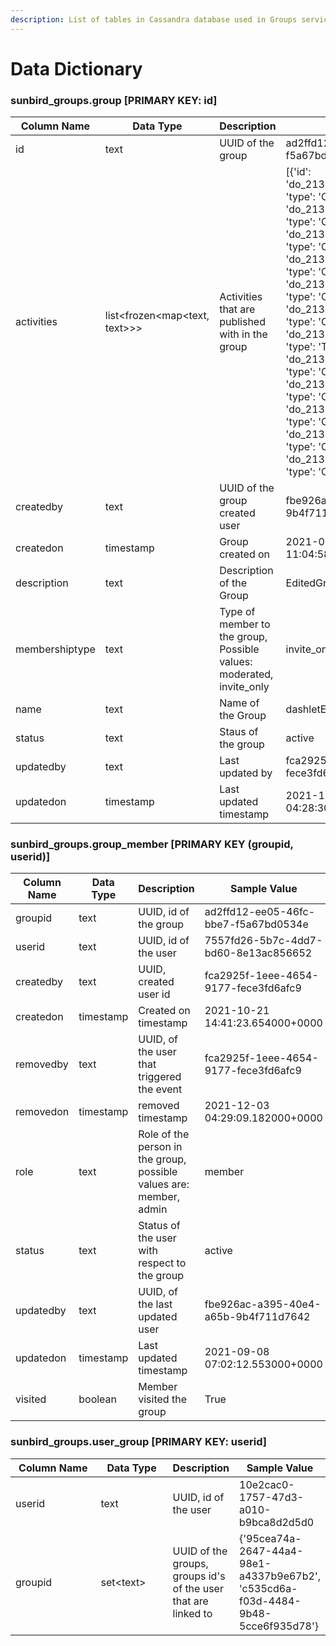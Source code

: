 ```yaml
---
description: List of tables in Cassandra database used in Groups service
---
```


# Data Dictionary

### sunbird\_groups.group \[PRIMARY KEY: id]

<table><thead><tr><th width="176.33333333333331">Column Name</th><th width="120">Data Type</th><th>Description</th><th>Sample Value</th></tr></thead><tbody><tr><td>id</td><td>text</td><td>UUID of the group</td><td>ad2ffd12-ee05-46fc-bbe7-f5a67bd0534e</td></tr><tr><td>activities</td><td>list&#x3C;frozen&#x3C;map&#x3C;text, text>>></td><td>Activities that are published with in the group</td><td>[{'id': 'do_2132889347963535361756', 'type': 'Course'}, {'id': 'do_2133016209522933761354', 'type': 'Course'}, {'id': 'do_21333644232679424012289', 'type': 'Course'}, {'id': 'do_21331802990687027216', 'type': 'Course'}, {'id': 'do_2133483390278287361856', 'type': 'Course'}, {'id': 'do_2133817803741347841999', 'type': 'Content Playlist'}, {'id': 'do_213375362019328000129', 'type': 'Teacher Resource'}, {'id': 'do_21333645138176409618', 'type': 'Course'}, {'id': 'do_2132734144209469441409', 'type': 'Course'}, {'id': 'do_2132882557402644481743', 'type': 'Course'}, {'id': 'do_2133187549468098561201', 'type': 'Course'}, {'id': 'do_21334149144616960013071', 'type': 'Course'}]</td></tr><tr><td>createdby</td><td>text</td><td>UUID of the group created user</td><td>fbe926ac-a395-40e4-a65b-9b4f711d7642</td></tr><tr><td>createdon</td><td>timestamp</td><td>Group created on</td><td>2021-05-31 11:04:58.580000+0000</td></tr><tr><td>description</td><td>text</td><td>Description of the Group</td><td>EditedGroup</td></tr><tr><td>membershiptype</td><td>text</td><td>Type of member to the group, Possible values: moderated, invite_only</td><td>invite_only</td></tr><tr><td>name</td><td>text</td><td>Name of the Group</td><td>dashletEditedGroup</td></tr><tr><td>status</td><td>text</td><td>Staus of the group</td><td>active</td></tr><tr><td>updatedby</td><td>text</td><td>Last updated by</td><td>fca2925f-1eee-4654-9177-fece3fd6afc9</td></tr><tr><td>updatedon</td><td>timestamp</td><td>Last updated timestamp</td><td>2021-11-03 04:28:30.528000+0000</td></tr></tbody></table>

### sunbird\_groups.group\_member \[PRIMARY KEY (groupid, userid)]

<table><thead><tr><th width="165.33333333333331">Column Name</th><th width="131">Data Type</th><th>Description</th><th>Sample Value</th></tr></thead><tbody><tr><td>groupid</td><td>text</td><td>UUID, id of the group</td><td>ad2ffd12-ee05-46fc-bbe7-f5a67bd0534e</td></tr><tr><td>userid</td><td>text</td><td>UUID, id of the user</td><td>7557fd26-5b7c-4dd7-bd60-8e13ac856652</td></tr><tr><td>createdby</td><td>text</td><td>UUID, created user id</td><td>fca2925f-1eee-4654-9177-fece3fd6afc9</td></tr><tr><td>createdon</td><td>timestamp</td><td>Created on timestamp</td><td>2021-10-21 14:41:23.654000+0000</td></tr><tr><td>removedby</td><td>text</td><td>UUID, of the user that triggered the event</td><td>fca2925f-1eee-4654-9177-fece3fd6afc9</td></tr><tr><td>removedon</td><td>timestamp</td><td>removed timestamp</td><td>2021-12-03 04:29:09.182000+0000</td></tr><tr><td>role</td><td>text</td><td>Role of the person in the group, possible values are: member, admin</td><td>member</td></tr><tr><td>status</td><td>text</td><td>Status of the user with respect to the group</td><td>active</td></tr><tr><td>updatedby</td><td>text</td><td>UUID, of the last updated user</td><td>fbe926ac-a395-40e4-a65b-9b4f711d7642</td></tr><tr><td>updatedon</td><td>timestamp</td><td>Last updated timestamp</td><td>2021-09-08 07:02:12.553000+0000</td></tr><tr><td>visited</td><td>boolean</td><td>Member visited the group</td><td>True</td></tr></tbody></table>

### sunbird\_groups.user\_group \[PRIMARY KEY: userid]

<table><thead><tr><th width="158.33333333333331">Column Name</th><th width="116">Data Type</th><th>Description</th><th>Sample Value</th></tr></thead><tbody><tr><td>userid</td><td>text</td><td>UUID, id of the user</td><td>10e2cac0-1757-47d3-a010-b9bca8d2d5d0</td></tr><tr><td>groupid</td><td>set&#x3C;text></td><td>UUID of the groups, groups id's of the user that are linked to</td><td>{'95cea74a-2647-44a4-98e1-a4337b9e67b2', 'c535cd6a-f03d-4484-9b48-5cce6f935d78'}</td></tr></tbody></table>
